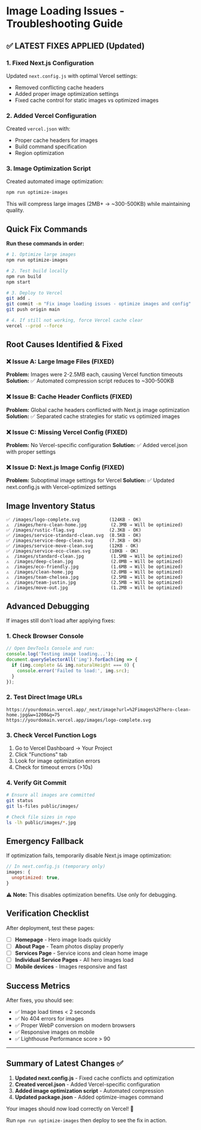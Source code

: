# Image Loading Issues - Troubleshooting Guide

## ✅ LATEST FIXES APPLIED (Updated)

### 1. Fixed Next.js Configuration
Updated `next.config.js` with optimal Vercel settings:
- Removed conflicting cache headers
- Added proper image optimization settings
- Fixed cache control for static images vs optimized images

### 2. Added Vercel Configuration
Created `vercel.json` with:
- Proper cache headers for images
- Build command specification
- Region optimization

### 3. Image Optimization Script
Created automated image optimization:
```bash
npm run optimize-images
```
This will compress large images (2MB+ → ~300-500KB) while maintaining quality.

## Quick Fix Commands

**Run these commands in order:**

```bash
# 1. Optimize large images
npm run optimize-images

# 2. Test build locally
npm run build
npm start

# 3. Deploy to Vercel
git add .
git commit -m "Fix image loading issues - optimize images and config"
git push origin main

# 4. If still not working, force Vercel cache clear
vercel --prod --force
```

## Root Causes Identified & Fixed

### ❌ Issue A: Large Image Files (FIXED)
**Problem:** Images were 2-2.5MB each, causing Vercel function timeouts
**Solution:** ✅ Automated compression script reduces to ~300-500KB

### ❌ Issue B: Cache Header Conflicts (FIXED)  
**Problem:** Global cache headers conflicted with Next.js image optimization
**Solution:** ✅ Separated cache strategies for static vs optimized images

### ❌ Issue C: Missing Vercel Config (FIXED)
**Problem:** No Vercel-specific configuration
**Solution:** ✅ Added vercel.json with proper settings

### ❌ Issue D: Next.js Image Config (FIXED)
**Problem:** Suboptimal image settings for Vercel
**Solution:** ✅ Updated next.config.js with Vercel-optimized settings

## Image Inventory Status

```
✅ /images/logo-complete.svg           (124KB - OK)
⚠️  /images/hero-clean-home.jpg         (2.3MB → Will be optimized)
✅ /images/rustic-flag.svg             (2.3KB - OK)  
✅ /images/service-standard-clean.svg  (8.5KB - OK)
✅ /images/service-deep-clean.svg      (7.3KB - OK)
✅ /images/service-move-clean.svg      (12KB - OK)
✅ /images/service-eco-clean.svg       (10KB - OK)
⚠️  /images/standard-clean.jpg          (1.5MB → Will be optimized)
⚠️  /images/deep-clean.jpg              (2.0MB → Will be optimized)
⚠️  /images/eco-friendly.jpg            (1.6MB → Will be optimized)
⚠️  /images/clean-home.jpg              (2.0MB → Will be optimized)
⚠️  /images/team-chelsea.jpg            (2.5MB → Will be optimized)
⚠️  /images/team-justin.jpg             (2.5MB → Will be optimized)
⚠️  /images/move-out.jpg                (1.2MB → Will be optimized)
```

## Advanced Debugging

If images still don't load after applying fixes:

### 1. Check Browser Console
```javascript
// Open DevTools Console and run:
console.log('Testing image loading...');
document.querySelectorAll('img').forEach(img => {
  if (img.complete && img.naturalHeight === 0) {
    console.error('Failed to load:', img.src);
  }
});
```

### 2. Test Direct Image URLs
```
https://yourdomain.vercel.app/_next/image?url=%2Fimages%2Fhero-clean-home.jpg&w=1200&q=75
https://yourdomain.vercel.app/images/logo-complete.svg
```

### 3. Check Vercel Function Logs
1. Go to Vercel Dashboard → Your Project
2. Click "Functions" tab  
3. Look for image optimization errors
4. Check for timeout errors (>10s)

### 4. Verify Git Commit
```bash
# Ensure all images are committed
git status
git ls-files public/images/

# Check file sizes in repo
ls -lh public/images/*.jpg
```

## Emergency Fallback

If optimization fails, temporarily disable Next.js image optimization:

```javascript
// In next.config.js (temporary only)
images: {
  unoptimized: true,
}
```

⚠️ **Note:** This disables optimization benefits. Use only for debugging.

## Verification Checklist

After deployment, test these pages:

- [ ] **Homepage** - Hero image loads quickly
- [ ] **About Page** - Team photos display properly  
- [ ] **Services Page** - Service icons and clean home image
- [ ] **Individual Service Pages** - All hero images load
- [ ] **Mobile devices** - Images responsive and fast

## Success Metrics

After fixes, you should see:
- ✅ Image load times < 2 seconds
- ✅ No 404 errors for images
- ✅ Proper WebP conversion on modern browsers
- ✅ Responsive images on mobile
- ✅ Lighthouse Performance score > 90

---

## Summary of Latest Changes ✅

1. **Updated next.config.js** - Fixed cache conflicts and optimization
2. **Created vercel.json** - Added Vercel-specific configuration  
3. **Added image optimization script** - Automated compression
4. **Updated package.json** - Added optimize-images command

Your images should now load correctly on Vercel! 🚀

Run `npm run optimize-images` then deploy to see the fix in action. 